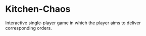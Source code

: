 # Kitchen-Chaos
 Interactive single-player game in which the player aims to deliver corresponding orders.
